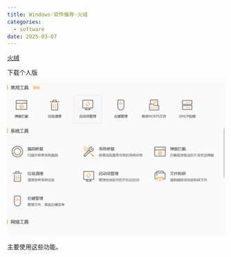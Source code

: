 ```yaml
---
title: Windows-软件推荐-火绒
categories:
  - software
date: 2025-03-07
---
```

[火绒](https://www.huorong.cn/)

下载个人版

![](https://raw.githubusercontent.com/InsHomePgup/pic_go_img/main/blog/20250307143146363.png)

主要使用这些功能。
